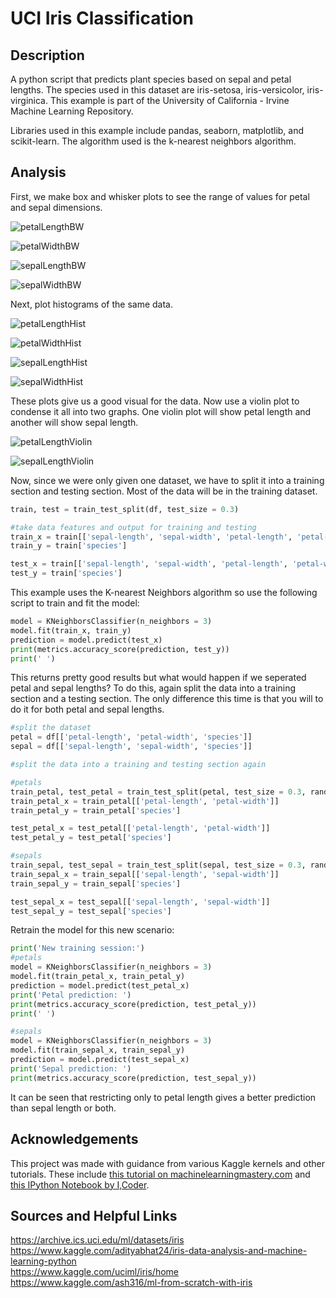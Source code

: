 UCI Iris Classification
===

Description
---
A python script that predicts plant species based on sepal and petal lengths. The species used in this dataset are iris-setosa, iris-versicolor, iris-virginica. This example is part of the University of California - Irvine Machine Learning Repository.  

Libraries used in this example include pandas, seaborn, matplotlib, and scikit-learn. The algorithm used is the k-nearest neighbors algorithm.  

Analysis
---
First, we make box and whisker plots to see the range of values for petal and sepal dimensions.  

![petalLengthBW](https://github.com/hrazo7/UCI-iris-classification/blob/master/graphs/petalLengthBoxWhisker.png)  

![petalWidthBW](https://github.com/hrazo7/UCI-iris-classification/blob/master/graphs/petalWidthBoxWhisker.png)  

![sepalLengthBW](https://github.com/hrazo7/UCI-iris-classification/blob/master/graphs/sepalLengthBoxWhisker.png)  


![sepalWidthBW](https://github.com/hrazo7/UCI-iris-classification/blob/master/graphs/sepalWidthBoxWhisker.png)  

Next, plot histograms of the same data.  

![petalLengthHist](https://github.com/hrazo7/UCI-iris-classification/blob/master/graphs/petalLengthHist.png)  

![petalWidthHist](https://github.com/hrazo7/UCI-iris-classification/blob/master/graphs/petalWidthHist.png)  

![sepalLengthHist](https://github.com/hrazo7/UCI-iris-classification/blob/master/graphs/sepalLengthHist.png)  

![sepalWidthHist](https://github.com/hrazo7/UCI-iris-classification/blob/master/graphs/sepalWidthHist.png)  

These plots give us a good visual for the data. Now use a violin plot to condense it all into two graphs. One violin plot will show petal length and another will show sepal length.

![petalLengthViolin](https://github.com/hrazo7/UCI-iris-classification/blob/master/graphs/petalLengthspeciesViolin.png)  

![sepalLengthViolin](https://github.com/hrazo7/UCI-iris-classification/blob/master/graphs/sepalLengthViolin.png)  

Now, since we were only given one dataset, we have to split it into a training section and testing section. Most of the data will be in the training dataset.

```python
train, test = train_test_split(df, test_size = 0.3)

#take data features and output for training and testing
train_x = train[['sepal-length', 'sepal-width', 'petal-length', 'petal-width']]
train_y = train['species']

test_x = train[['sepal-length', 'sepal-width', 'petal-length', 'petal-width']]
test_y = train['species']
```
This example uses the K-nearest Neighbors algorithm so use the following script to train and fit the model:  

```python
model = KNeighborsClassifier(n_neighbors = 3)
model.fit(train_x, train_y)
prediction = model.predict(test_x)
print(metrics.accuracy_score(prediction, test_y))
print(' ')

```
This returns pretty good results but what would happen if we seperated petal and sepal lengths? To do this, again split the data into a training section and a testing section. The only difference this time is that you will to do it for both petal and sepal lengths.  

```python
#split the dataset
petal = df[['petal-length', 'petal-width', 'species']]
sepal = df[['sepal-length', 'sepal-width', 'species']]

#split the data into a training and testing section again

#petals
train_petal, test_petal = train_test_split(petal, test_size = 0.3, random_state = 0)
train_petal_x = train_petal[['petal-length', 'petal-width']]
train_petal_y = train_petal['species']

test_petal_x = test_petal[['petal-length', 'petal-width']]
test_petal_y = test_petal['species']

#sepals
train_sepal, test_sepal = train_test_split(sepal, test_size = 0.3, random_state = 0)
train_sepal_x = train_sepal[['sepal-length', 'sepal-width']]
train_sepal_y = train_sepal['species']

test_sepal_x = test_sepal[['sepal-length', 'sepal-width']]
test_sepal_y = test_sepal['species']

```  
Retrain the model for this new scenario:  

```python
print('New training session:')
#petals
model = KNeighborsClassifier(n_neighbors = 3)
model.fit(train_petal_x, train_petal_y)
prediction = model.predict(test_petal_x)
print('Petal prediction: ')
print(metrics.accuracy_score(prediction, test_petal_y))
print(' ')

#sepals
model = KNeighborsClassifier(n_neighbors = 3)
model.fit(train_sepal_x, train_sepal_y)
prediction = model.predict(test_sepal_x)
print('Sepal prediction: ')
print(metrics.accuracy_score(prediction, test_sepal_y))

```

It can be seen that restricting only to petal length gives a better prediction than sepal length or both. 

Acknowledgements
---
This project was made with guidance from various Kaggle kernels and other tutorials. These include [this tutorial on machinelearningmastery.com](https://machinelearningmastery.com/machine-learning-in-python-step-by-step/) and [this IPython Notebook by I,Coder](https://www.kaggle.com/ash316/ml-from-scratch-with-iris).

Sources and Helpful Links
---
https://archive.ics.uci.edu/ml/datasets/iris  
https://www.kaggle.com/adityabhat24/iris-data-analysis-and-machine-learning-python  
https://www.kaggle.com/uciml/iris/home  
https://www.kaggle.com/ash316/ml-from-scratch-with-iris